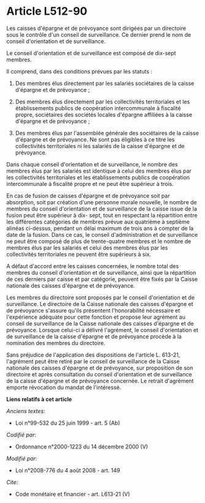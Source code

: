 # Article L512-90

Les caisses d'épargne et de prévoyance sont dirigées par un directoire sous le contrôle d'un conseil de surveillance. Ce
dernier prend le nom de conseil d'orientation et de surveillance. 

Le conseil d'orientation et de surveillance est composé de dix-sept membres. 

Il comprend, dans des conditions prévues par les statuts : 

1. Des membres élus directement par les salariés sociétaires de la caisse d'épargne et de prévoyance ; 

2. Des membres élus directement par les collectivités territoriales et les établissements publics de coopération
intercommunale à fiscalité propre, sociétaires des sociétés locales d'épargne affiliées à la caisse d'épargne et de
prévoyance ; 

3. Des membres élus par l'assemblée générale des sociétaires de la caisse d'épargne et de prévoyance. Ne sont pas éligibles à
ce titre les collectivités territoriales ni les salariés de la caisse d'épargne et de prévoyance. 

Dans chaque conseil d'orientation et de surveillance, le nombre des membres élus par les salariés est identique à celui des
membres élus par les collectivités territoriales et les établissements publics de coopération intercommunale à fiscalité
propre et ne peut être supérieur à trois. 

En cas de fusion de caisses d'épargne et de prévoyance soit par absorption, soit par création d'une personne morale nouvelle,
le nombre de membres du conseil d'orientation et de surveillance de la caisse issue de la fusion peut être supérieur à dix-
sept, tout en respectant la répartition entre les différentes catégories de membres prévue aux quatrième à septième alinéas
ci-dessus, pendant un délai maximum de trois ans à compter de la date de la fusion. Dans ce cas, le conseil d'administration
et de surveillance ne peut être composé de plus de trente-quatre membres et le nombre de membres élus par les salariés et
celui des membres élus par les collectivités territoriales ne peuvent être supérieurs à six.

A défaut d'accord entre les caisses concernées, le nombre total des membres du conseil d'orientation et de surveillance,
ainsi que la répartition de ces derniers par caisse et par catégorie, peuvent être fixés par la Caisse nationale des caisses
d'épargne et de prévoyance. 

Les membres du directoire sont proposés par le conseil d'orientation et de surveillance. Le directoire de la Caisse nationale
des caisses d'épargne et de prévoyance s'assure qu'ils présentent l'honorabilité nécessaire et l'expérience adéquate pour
cette fonction et propose leur agrément au conseil de surveillance de la Caisse nationale des caisses d'épargne et de
prévoyance. Lorsque celui-ci a délivré l'agrément, le conseil d'orientation et de surveillance de la caisse d'épargne et de
prévoyance procède à la nomination des membres du directoire. 

Sans préjudice de l'application des dispositions de l'article L. 613-21, l'agrément peut être retiré par le conseil de
surveillance de la Caisse nationale des caisses d'épargne et de prévoyance, sur proposition de son directoire et après
consultation du conseil d'orientation et de surveillance de la caisse d'épargne et de prévoyance concernée. Le retrait
d'agrément emporte révocation du mandat de l'intéressé.

**Liens relatifs à cet article**

_Anciens textes_:

  - Loi n°99-532 du 25 juin 1999 - art. 5 (Ab)

_Codifié par_:

  - Ordonnance n°2000-1223 du 14 décembre 2000 (V)

_Modifié par_:

  - Loi n°2008-776 du 4 août 2008 - art. 149

_Cite_:

  - Code monétaire et financier - art. L613-21 (V)

